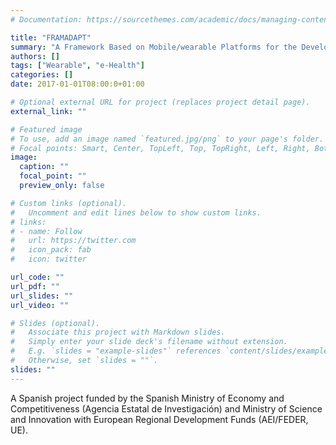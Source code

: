 ```yaml
---
# Documentation: https://sourcethemes.com/academic/docs/managing-content/

title: "FRAMADAPT"
summary: "A Framework Based on Mobile/wearable Platforms for the Development of Adaptive Systems Supporting Decision Making in Health (TIN2016-79484-R)"
authors: []
tags: ["Wearable", "e-Health"]
categories: []
date: 2017-01-01T08:00:0+01:00

# Optional external URL for project (replaces project detail page).
external_link: ""

# Featured image
# To use, add an image named `featured.jpg/png` to your page's folder.
# Focal points: Smart, Center, TopLeft, Top, TopRight, Left, Right, BottomLeft, Bottom, BottomRight.
image:
  caption: ""
  focal_point: ""
  preview_only: false

# Custom links (optional).
#   Uncomment and edit lines below to show custom links.
# links:
# - name: Follow
#   url: https://twitter.com
#   icon_pack: fab
#   icon: twitter

url_code: ""
url_pdf: ""
url_slides: ""
url_video: ""

# Slides (optional).
#   Associate this project with Markdown slides.
#   Simply enter your slide deck's filename without extension.
#   E.g. `slides = "example-slides"` references `content/slides/example-slides.md`.
#   Otherwise, set `slides = ""`.
slides: ""
---
```


A Spanish project funded by the Spanish Ministry of Economy and Competitiveness (Agencia Estatal de Investigación) and Ministry of Science and Innovation with European Regional Development Funds (AEI/FEDER, UE).
